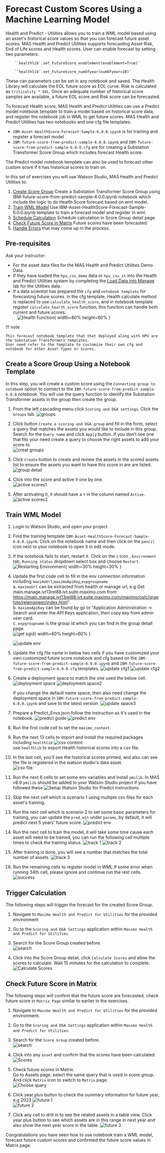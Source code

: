 # Forecast Custom Scores Using a Machine Learning Model
Health and Predict - Utilities allows you to train a WML model based using an asset's historical score values so that you 
can forecast future asset scores.   MAS Health and Predict Utilities supports forecasting Asset Risk, End of Life scores 
and Health scores. User can enable forecast by setting two parameters:
    
        ``healthlib`.set_FutureScore_enablement(enablement=True)`

        ``healthlib`.set_FutureScore_numOfyear(numOfyear=10)` 

These can parameters can be set in any notebook and saved. The Health Library will calculate the EOL future score as EOL curve.
Risk is calculated as `Criticality * EOL`.  Once an adequate number of historical score samples are available, a future 
EOL score and Risk score can be forecasted.

To forecast Health score, MAS Health and Predict Utilities can use a Predict model notebook template to train a model based on historical score data, and register the notebook job in WML to get future scores.  MAS Health and Predict Utilities has two notebooks and one cfg file templates.  
- `IBM-Asset-HealthScore-Forecast-Sample-6.0.0.ipynb` is for training and register a forecast model
- `IBM-future-score-from-predict-sample-6.0.0.ipynb` and `IBM-future-score-from-predict-sample-6.0.0.cfg` are for creating a Substation Transformer Score Group which includes forecast Health score.      

The Predict model notebook template can also be used to forecast other custom score if it has historical scores to train on.

In this set of exercises you will use Watson Studio, MAS Health and Predict Utilities to:   
1. [Create Score Group](#create_sg) Create a Substation Transformer Score Group using IBM-future-score-from-predict-sample-6.0.0.ipynb notebook which include the logic to do Health Score forecast based on wml model.       
2. [Train WML Model](#train_model) Use IBM-Asset-HealthScore-Forecast-Sample-6.0.0.ipynb template to train a forecast model and register in wml.    
3. [Schedule Calculation](#forecast) Schedule calculation in Score Group detail page.    
4. [Check Future Score in Matrix](#confirm_results) Future scores have been forecasted.   
5. [Handle Errors](#error_handling) that may come up in the process.   

## Pre-requisites 

Ask your instructor:
- For the asset data files for the MAS Health and Predict Utilities Demo Data. 
- If they have loaded the `hpu_csv_demo` data or `hpu_csv_st` into the Health and Predict Utilities system by completing the [Load Data into Manage](../../apm_8.7/asset_data_loader) lab for the Utilities data.   
- If a data scientist has prepared the `cfg` and `notebook template` for forecasting future scores. in the cfg template, Health calculate method is replaced to use `calculate_health_score`, and in notebook template register `calculate_health_score` function, this function can handle both current and future scores.   
    &#8194;&#8194;![Health Function](/img/apm_8.9/future_wml1.png){ width=80% height=80% }

!!! note

    This forecast notebook template that that deployed along with HPU are the Substation Transformers templates.   
    User need refer to the template to customize their own cfg and notebook for other Asset Types or Scores.

## Create a Score Group Using a Notebook Template
<a name="create_sg"></a>
In this step, you will create a custom  score using the `Connecting group to notebook` option to connect to the
`IBM-future-score-from-predict-sample-6.0.0` notebook.  You will use the query function to identify the Substation 
Transformer assets in the group then create the group.

1. From the left cascading menu click `Scoring and DGA settings`.  Click the `Groups` tab.
    ![groups](/img/apm_8.9/P8.png)	

2. Click button `Create a scoring and DGA group` and fill in the form, select a query that matches the assets you would like to include in this group. Search for the `Query name` and click `Apply` button.  If you don't see one that fits your need
create a query to choose the right assets to add your score to.    
    ![creat groups](/img/apm_8.9/future_wml2.png)   

3. Click `Create` button to create and review the assets in the scored assets list to ensure the assets you want to have this score in are are listed.   
    ![group detail](/img/apm_8.9/future_wml3.png)	

4. Click into the score and active it one by one.    
    ![active scores1](/img/apm_8.9/future_wml4.png)	   

5. After activating it, it should have a `Y` in the column named `Active`.   
    ![active scores2](/img/apm_8.9/future_wml5.png)	   


## Train WML Model
<a name="train_model"></a>

1. Login to Watson Studio, and open your project.
    
2. Find the training template `IBM-Asset-HealthScore-Forecast-Sample-6.0.0.ipynb`. Click on the notebook name and then 
click on the `pencil` icon next to your notebook to open it in edit mode.

3. If the notebook fails to start, restart it.  Click on the `i` icon , `Environment` tab,  `Running status` dropdown 
select box and choose `Restart`.    
    ![Restarting Environment](/img/apm_8.7/HPU_dataloader_3.png){ width=30% height=30% } 

4. Update the first code cell to fill in the env connection information including `maximoUrl`,`maximoApiKey`,`expgroupname`    
    a. `maximoUrl` can be extracted from health or manage url, e.g Get main.manage.ivt13rel88.ivt.suite.maximo.com from    https://main.manage.ivt13rel88.ivt.suite.maximo.com/maximo/oslc/graphite/relengineer/index.html".    
    b. `maximoApiKey` can be found by go to "Application Administration -> Search and enter the API Keys application, then copy key from admin user card.    
    c. `expgroupname` is the group id which you can find in the group detail page.     
    ![get sgid](/img/apm_8.9/future_wml7.png){ width=60% height=60% }    

    ![update env](/img/apm_8.9/future_wml6.png)	      

5. Update the cfg file name in below two cells if you have customized your own customized future score notebook and cfg based on the `IBM-future-score-from-predict-sample-6.0.0.ipynb` and `IBM-future-score-from-predict-sample-6.0.0.cfg` templates.
    ![update cfg1](/img/apm_8.9/future_wml9.png)
    ![update cfg2](/img/apm_8.9/future_wml8.png)

6. Create a deployment space to match the one used the below cell.
    ![deployment space](/img/apm_8.9/future_wml18.png)
    ![deployment space2](/img/apm_8.9/future_wml19.png)

    If you change the default name space, then also need change the deployment space in `IBM-future-score-from-predict-sample-6.0.0.ipynb` and save to the latest version.
    ![update space3](/img/apm_8.9/future_wml24.png)

7. Prepare a Predict_Envs.json follow the instruction as it's used in the notebook.
    ![predict guide](/img/apm_8.9/future_wml17.png)
    ![predict env](/img/apm_8.9/future_wml12.png)
8. Run the first code cell to set the `maximo_context`.

9. Run the next 13 cells to import and install the required packages including `healthlib`
    ![csv content](/img/apm_8.9/future_wml10.png)   
 use `healthlib` to export Health historical scores into a csv file.   
    
10. In the last cell, you'll see the historical scores printed, and also can see the file is registered in the watson studio's data asset.   
    ![csv file](/img/apm_8.9/future_wml11.png)   

11. Run the next 6 cells to set some env variables and install `pmilib`.  In MAS v8.9  `pmilib` should be added to your 
Watson Studio project if you have followed these ![Setup Watson Studio for Predict instructions](/apm_8.9/setup_watson_studio)

12. Skip the next cell which is scenario 1 using multiple csv files for each asset's training. 

13. Run the next cell which is scenario 2 to set some basic parameters for training, you can update the `pred_win` under `params`, by default, it will predict next 5 years' future score.
    ![predict env](/img/apm_8.9/future_wml13.png)

14. Run the next cell to train the model, it will take some time cause each asset will need to be trained, you can run the following cell multiple times to check the training status.
    ![track 1](/img/apm_8.9/future_wml14.png)
    ![track 2](/img/apm_8.9/future_wml15.png)

15. After training is done, you will see a number that matches the total number of assets.
    ![track 3](/img/apm_8.9/future_wml20.png)
   
16. Run the remaining cells to register model in WML.If some error when running 34th cell, please ignore and continue run the rest cells.
    ![success](/img/apm_8.9/future_wml21.png)


## Trigger Calculation
<a name="forecast"></a>
The following steps will trigger the forecast for the created Score Group.   

1. Navigate to `Maximo Health and Predict for Utilities` for the provided environment

2. Go to the `Scoring and DGA Settings` application within `Maximo Health and Predict for Utilities`

3. Search for the Score Group created before.    
    ![search](/img/apm_8.9/future_wml22.png)   

4. Click into the Score Group detail, click `Calculate Scores` and allow the scores to calculate. Wait 15 minutes for the calculation to complete.
    ![Calculate Scores](/img/apm_8.9/future_wml23.png)   


## Check Future Score in Matrix
<a name="confirm_results"></a>
The following steps will confirm that the future score are forecasted, check future score in `Matrix Page` similar to earlier in the exercises.

1. Navigate to `Maximo Health and Predict for Utilities` for the provided environment.

2. Go to the `Scoring and DGA Settings` application within  `Maximo Health and Predict for Utilities`.

3. Search for the `Score Group` created before.    
        ![search](/img/apm_8.9/future_wml22.png)     

4. Click into any `asset` and confirm that the scores have been calculated.   
        ![Scores](/img/apm_8.9/future_wml25.png)     

5. Check future scores in Matrix.   
    Go to Assets page, select the same query that is used in score group. And click `Matrix` icon to switch to `Matrix` page.   
    ![Choose query](/img/apm_8.9/future_sg15.png)     

6. Click year plus button to check the summary information for future year, e.g 2023
    ![future 1](/img/apm_8.9/future_sg16.png)    
    ![future 2](/img/apm_8.9/future_sg17.png)     

7. Click any cell to drill in to see the related assets in a table view. Click year plus button to see which assets are in this range in next year and also show the next year score in the table.
    ![future 3](/img/apm_8.9/future_sg18.png)   


Congratulations you have seen how to use notebook train a WML model, forecast future custom scores and confirmed the future score values in Matrix page.